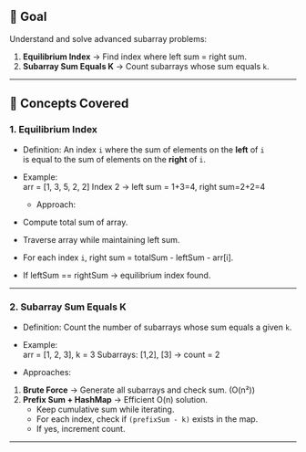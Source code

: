 ## 🎯 Goal
Understand and solve advanced subarray problems:
1. **Equilibrium Index** → Find index where left sum = right sum.
2. **Subarray Sum Equals K** → Count subarrays whose sum equals `k`.

---

## 📖 Concepts Covered

### 1. Equilibrium Index
- Definition: An index `i` where the sum of elements on the **left** of `i`  
  is equal to the sum of elements on the **right** of `i`.  
- Example:  
  arr = [1, 3, 5, 2, 2]
  Index 2 → left sum = 1+3=4, right sum=2+2=4

  - Approach:
- Compute total sum of array.
- Traverse array while maintaining left sum.
- For each index `i`, right sum = totalSum - leftSum - arr[i].
- If leftSum == rightSum → equilibrium index found.

---

### 2. Subarray Sum Equals K
- Definition: Count the number of subarrays whose sum equals a given `k`.  
- Example:  
  arr = [1, 2, 3], k = 3
  Subarrays: [1,2], [3] → count = 2

- Approaches:
1. **Brute Force** → Generate all subarrays and check sum. (O(n²))
2. **Prefix Sum + HashMap** → Efficient O(n) solution.  
   - Keep cumulative sum while iterating.  
   - For each index, check if `(prefixSum - k)` exists in the map.  
   - If yes, increment count.

---